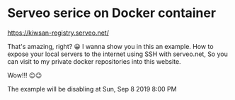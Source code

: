 # Serveo serice on Docker container

https://kiwsan-registry.serveo.net/

That's amazing, right? 😀 I wanna show you in this an example. 
How to expose your local servers to the internet using SSH with serveo.net, So you can visit to my private docker repositories into this website.

Wow!!! 😉😉

The example will be disabling at Sun, Sep 8 2019 8:00 PM

